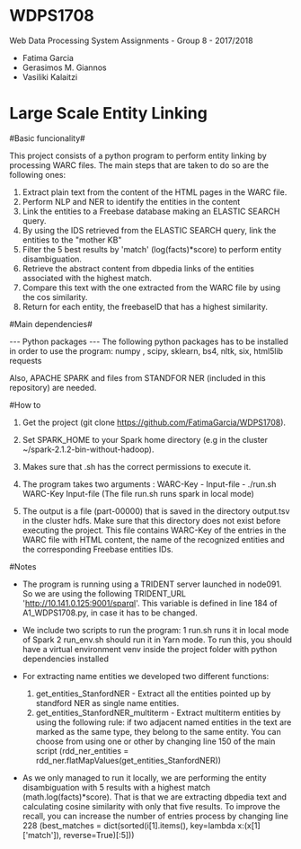 # WDPS1708
Web Data Processing System Assignments - Group 8 - 2017/2018

- Fatima Garcia
- Gerasimos M. Giannos
- Vasiliki Kalaitzi

# Large Scale Entity Linking

#Basic funcionality#

This project consists of a python program to perform entity linking by processing WARC files. The main steps that are taken to do so are the following ones:
1. Extract plain text from the content of the HTML pages in the WARC file. 
2. Perform NLP and NER to identify the entities in the content
3. Link the entities to a Freebase database making an ELASTIC SEARCH query.
4. By using the IDS retrieved from the ELASTIC SEARCH query, link the entities to the "mother KB"
5. Filter the 5 best results by 'match' (log(facts)*score) to perform entity disambiguation.
6. Retrieve the abstract content from dbpedia links of the entities associated with the highest match.
7. Compare this text with the one extracted from the WARC file by using the cos similarity. 
8. Return for each entity, the freebaseID that has a highest similarity.

#Main dependencies#

--- Python packages ---
The following python packages has to be installed in order to use the program: numpy , scipy, sklearn, bs4, nltk, six, html5lib
requests

Also, APACHE SPARK and files from STANDFOR NER (included in this repository) are needed. 

#How to

1. Get the project (git clone https://github.com/FatimaGarcia/WDPS1708).

2. Set SPARK_HOME to your Spark home directory (e.g in the cluster ~/spark-2.1.2-bin-without-hadoop).

3. Makes sure that .sh has the correct permissions to execute it. 

4. The program takes two arguments : WARC-Key - Input-file - ./run.sh WARC-Key  Input-file (The file run.sh runs spark in local mode)

5. The output is a file (part-00000) that is saved in the directory output.tsv in the cluster hdfs. Make sure that this directory does not exist before executing the project.
This file contains WARC-Key of the entries in the WARC file with HTML content, the name of the recognized entities and the corresponding Freebase entities IDs.


#Notes
 - The program is running using a TRIDENT server launched in node091. So we are using the following TRIDENT_URL 'http://10.141.0.125:9001/sparql'. This variable is defined in line 184 of A1_WDPS1708.py, in case it has to be changed.

 - We include two scripts to run the program:
 	1 run.sh runs it in local mode of Spark
 	2 run_env.sh should run it in Yarn mode. To run this, you should have a virtual environment venv inside the project folder with python dependencies installed

- For extracting name entities we developed two different functions:
	1. get_entities_StanfordNER - Extract all the entities pointed up by standford NER as single name entities.
	2. get_entities_StanfordNER_multiterm - Extract multiterm entities by using the following rule: if two adjacent named entities in the text are marked as the same type, they belong to the same entity. 
You can choose from using one or other by changing line 150 of the main script (rdd_ner_entities = rdd_ner.flatMapValues(get_entities_StanfordNER))

- As we only managed to run it locally, we are performing the entity disambiguation with 5 results with a highest match (math.log(facts)*score). That is that we are extracting dbpedia text and calculating cosine similarity with only that five results. 
To improve the recall, you can increase the number of entries process by changing line 228 (best_matches = dict(sorted(i[1].items(), key=lambda x:(x[1]['match']), reverse=True)[:5]))

